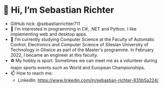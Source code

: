 # 👋 Hi, I’m Sebastian Richter
- GitHub nick: @sebastianrichter711
- 👀 I’m interested in programming in C#, .NET and Python. I like implementing web and desktop apps.
- 🌱 I’m currently studying Computer Science at the Faculty of Automatic Control, Electronics and Computer Science of Silesian University of Technology in Gliwice as part of the Master's programme. In February 2022, I became an engineer at this faculty.  
- ⚽️ My hobby is sport. Sometimes we can meet me as a volunteer during major sports events such as World and European Championships.
- 📫 How to reach me:
    - LinkedIn: https://www.linkedin.com/in/sebastian-richter-935b5a224/

<!---
sebastianrichter711/sebastianrichter711 is a ✨ special ✨ repository because its `README.md` (this file) appears on your GitHub profile.
You can click the Preview link to take a look at your changes.
--->
